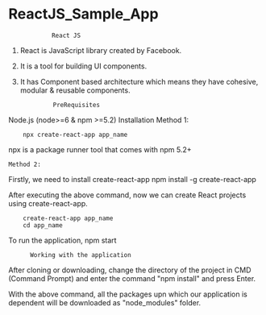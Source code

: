 # ReactJS_Sample_App

                React JS
                
1) React is JavaScript library created by Facebook.
2) It is a tool for building UI components.
3) It has Component based architecture which means they have cohesive, modular & reusable components.




                PreRequisites
                
Node.js (node>=6 & npm >=5.2)
Installation
	Method 1:

		npx create-react-app app_name

npx is a package runner tool that comes with npm 5.2+


	Method 2:
		
Firstly, we need to install create-react-app
		npm install -g create-react-app
	
After executing the above command, now we can create React projects using create-react-app.

		create-react-app app_name
		cd app_name

To run the application,
		npm start
	
  
  
  
  
          Working with the application
After cloning or downloading, change the directory of the project in CMD (Command Prompt) and enter the command "npm install" and press Enter.

With the above command, all the packages upn which our application is dependent will be downloaded as "node_modules" folder.



